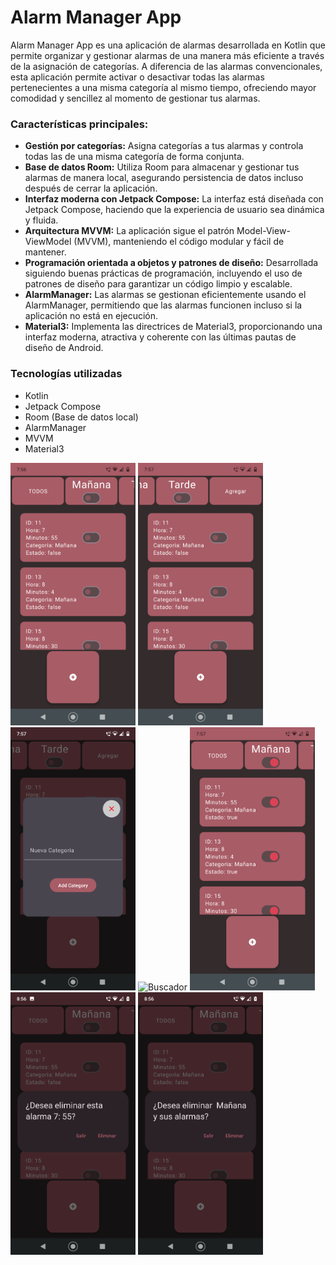 # Alarm Manager App


Alarm Manager App es una aplicación de alarmas desarrollada en Kotlin que permite organizar y gestionar alarmas de una manera más eficiente a través de la asignación de categorías. A diferencia de las alarmas convencionales, esta aplicación permite activar o desactivar todas las alarmas pertenecientes a una misma categoría al mismo tiempo, ofreciendo mayor comodidad y sencillez al momento de gestionar tus alarmas.

### Características principales:

- **Gestión por categorías:** Asigna categorías a tus alarmas y controla todas las de una misma categoría de forma conjunta.
- **Base de datos Room:** Utiliza Room para almacenar y gestionar tus alarmas de manera local, asegurando persistencia de datos incluso después de cerrar la aplicación.
- **Interfaz moderna con Jetpack Compose:** La interfaz está diseñada con Jetpack Compose, haciendo que la experiencia de usuario sea dinámica y fluida.
- **Arquitectura MVVM:** La aplicación sigue el patrón Model-View-ViewModel (MVVM), manteniendo el código modular y fácil de mantener.
- **Programación orientada a objetos y patrones de diseño:** Desarrollada siguiendo buenas prácticas de programación, incluyendo el uso de patrones de diseño para garantizar un código limpio y escalable.
- **AlarmManager:** Las alarmas se gestionan eficientemente usando el AlarmManager, permitiendo que las alarmas funcionen incluso si la aplicación no está en ejecución.
- **Material3:** Implementa las directrices de Material3, proporcionando una interfaz moderna, atractiva y coherente con las últimas pautas de diseño de Android.   
      
   
### Tecnologías utilizadas

- Kotlin
- Jetpack Compose
- Room (Base de datos local)
- AlarmManager
- MVVM
- Material3


<div style="display: inline-block;">
<img src="https://github.com/ComesBernacheaJeremias/Reloj/blob/master/Capturas%20App/Inicio.png" alt="Buscador" width="200"/>
<img src="https://github.com/ComesBernacheaJeremias/Reloj/blob/master/Capturas%20App/Agregar.png" alt="Buscador" width="200"/>
<img src="https://github.com/ComesBernacheaJeremias/Reloj/blob/master/Capturas%20App/Dialogo Agregar.png" alt="Buscador" width="200"/>
<img src="https://github.com/ComesBernacheaJeremias/Reloj/blob/master/Capturas%20App/Añadir.png" alt="Buscador" width="200"/>
<img src="https://github.com/ComesBernacheaJeremias/Reloj/blob/master/Capturas%20App/Activado.png" alt="Delete" width="200"
<img src="https://github.com/ComesBernacheaJeremias/Reloj/blob/master/Capturas%20App/Detener Alarma.png" alt="Menu" width="200"/>
<img src="https://github.com/ComesBernacheaJeremias/Reloj/blob/master/Capturas%20App/Eliminar Alarma.png" alt="Ayuda" width="200"/>
<img src="https://github.com/ComesBernacheaJeremias/Reloj/blob/master/Capturas%20App/Eliminar Categoria.png" alt="Salir" width="200"/>
</div>
